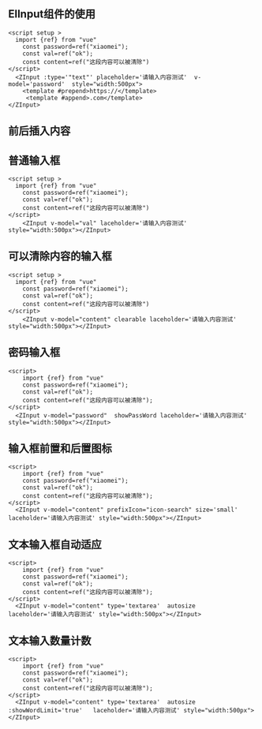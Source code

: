 ## ElInput组件的使用
```vue
<script setup >
  import {ref} from "vue"
    const password=ref("xiaomei");
    const val=ref("ok");
    const content=ref("这段内容可以被清除")
</script>
  <ZInput :type='"text"' placeholder='请输入内容测试'  v-model='password'  style="width:500px"> 
    <template #prepend>https://</template>
     <template #append>.com</template>
</ZInput>
```
<script setup >
  import {ref} from "vue"
    const password=ref("xiaomei");
    const val=ref("ok");
    const content=ref("这段内容可以被清除")
</script>
## 前后插入内容
  <ZInput :type='"text"' placeholder='请输入内容测试'  v-model='password'  style="width:500px"> 
    <template #prepend>https://</template>
     <template #append>.com</template>
  </ZInput>

## 普通输入框
```vue
<script setup >
  import {ref} from "vue"
    const password=ref("xiaomei");
    const val=ref("ok");
    const content=ref("这段内容可以被清除")
</script>
    <ZInput v-model="val" laceholder='请输入内容测试' style="width:500px"></ZInput>
```
  <ZInput v-model="val" laceholder='请输入内容测试' style="width:500px"></ZInput>

## 可以清除内容的输入框
```vue
<script setup >
  import {ref} from "vue"
    const password=ref("xiaomei");
    const val=ref("ok");
    const content=ref("这段内容可以被清除")
</script>
    <ZInput v-model="content" clearable laceholder='请输入内容测试' style="width:500px"></ZInput>
```
  <ZInput v-model="content" clearable laceholder='请输入内容测试' style="width:500px"></ZInput>

## 密码输入框
```vue
<script>
    import {ref} from "vue"
    const password=ref("xiaomei");
    const val=ref("ok");
    const content=ref("这段内容可以被清除");
</script>
  <ZInput v-model="password"  showPassWord laceholder='请输入内容测试' style="width:500px"></ZInput>
```
<ZInput v-model="password"  showPassWord laceholder='请输入内容测试' style="width:500px"></ZInput>

## 输入框前置和后置图标
```vue
<script>
    import {ref} from "vue"
    const password=ref("xiaomei");
    const val=ref("ok");
    const content=ref("这段内容可以被清除");
</script>
  <ZInput v-model="content" prefixIcon="icon-search" size='small'   laceholder='请输入内容测试' style="width:500px"></ZInput>
```
  <ZInput v-model="content" prefixIcon="icon-search" size='small'   laceholder='请输入内容测试' style="width:500px"></ZInput>

## 文本输入框自动适应
```vue
<script>
    import {ref} from "vue"
    const password=ref("xiaomei");
    const val=ref("ok");
    const content=ref("这段内容可以被清除");
</script>
  <ZInput v-model="content" type='textarea'  autosize    laceholder='请输入内容测试' style="width:500px"></ZInput>
```
  <ZInput v-model="content"  type="textarea"  autosize  laceholder='请输入内容测试' style="width:500px"></ZInput>

## 文本输入数量计数
```vue
<script>
    import {ref} from "vue"
    const password=ref("xiaomei");
    const val=ref("ok");
    const content=ref("这段内容可以被清除");
</script>
  <ZInput v-model="content" type='textarea'  autosize  :showWordLimit='true'   laceholder='请输入内容测试' style="width:500px"></ZInput>
```
  <ZInput v-model="content"  type="textarea"  autosize  :show-word-limit='true'  :maxlength="30" :rows="3" laceholder='请输入内容测试' style="width:500px"></ZInput>
  <div style='margin-bottom:20px'></div>
  <ZInput v-model="content"  type="text"   :show-word-limit='true'  :maxlength="30" placeholder='请输入内容测试' style="width:500px"></ZInput>